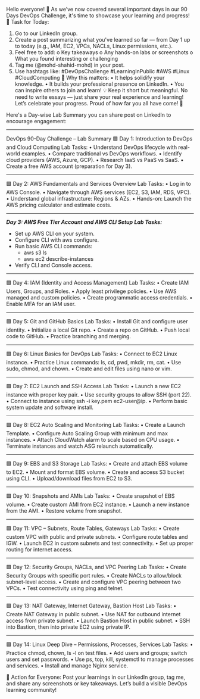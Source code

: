 Hello everyone! 👋
As we’ve now covered several important days in our 90 Days DevOps Challenge, it's time to showcase your learning and progress!
📝 Task for Today:
1.	Go to our LinkedIn group.
2.	Create a post summarizing what you've learned so far — from Day 1 up to today (e.g., IAM, EC2, VPCs, NACLs, Linux permissions, etc.).
3.	Feel free to add:
o	Key takeaways
o	Any hands-on labs or screenshots
o	What you found interesting or challenging
4.	Tag me (@mohd-shahid-mohd) in your post.
5.	Use hashtags like:
#DevOpsChallenge #LearningInPublic #AWS #Linux #CloudComputing
🎯 Why this matters:
•	It helps solidify your knowledge.
•	It builds your professional presence on LinkedIn.
•	You can inspire others to join and learn!
💡 Keep it short but meaningful. No need to write essays — just share your real experience and learning!
Let’s celebrate your progress. Proud of how far you all have come! 🙌


Here's a Day-wise Lab Summary you can share post on LinkedIn to encourage engagement:
________________________________________
DevOps 90-Day Challenge – Lab Summary
🟩 Day 1: Introduction to DevOps and Cloud Computing
Lab Tasks:
•	Understand DevOps lifecycle with real-world examples.
•	Compare traditional vs DevOps workflows.
•	Identify cloud providers (AWS, Azure, GCP).
•	Research IaaS vs PaaS vs SaaS.
•	Create a free AWS account (preparation for Day 3).
________________________________________
🟩 Day 2: AWS Fundamentals and Services Overview
Lab Tasks:
•	Log in to AWS Console.
•	Navigate through AWS services (EC2, S3, IAM, RDS, VPC).
•	Understand global infrastructure: Regions & AZs.
•	Hands-on: Launch the AWS pricing calculator and estimate costs.
________________________________________
***Day 3: AWS Free Tier Account and AWS CLI Setup***
***Lab Tasks:***
- Set up AWS CLI on your system.
- Configure CLI with aws configure.
- Run basic AWS CLI commands:
  -	aws s3 ls
  - aws ec2 describe-instances
- Verify CLI and Console access.
________________________________________
🟩 Day 4: IAM (Identity and Access Management)
Lab Tasks:
•	Create IAM Users, Groups, and Roles.
•	Apply least privilege policies.
•	Use AWS managed and custom policies.
•	Create programmatic access credentials.
•	Enable MFA for an IAM user.
________________________________________
🟩 Day 5: Git and GitHub Basics
Lab Tasks:
•	Install Git and configure user identity.
•	Initialize a local Git repo.
•	Create a repo on GitHub.
•	Push local code to GitHub.
•	Practice branching and merging.
________________________________________
🟩 Day 6: Linux Basics for DevOps
Lab Tasks:
•	Connect to EC2 Linux instance.
•	Practice Linux commands: ls, cd, pwd, mkdir, rm, cat.
•	Use sudo, chmod, and chown.
•	Create and edit files using nano or vim.
________________________________________
🟩 Day 7: EC2 Launch and SSH Access
Lab Tasks:
•	Launch a new EC2 instance with proper key pair.
•	Use security groups to allow SSH (port 22).
•	Connect to instance using ssh -i key.pem ec2-user@ip.
•	Perform basic system update and software install.
________________________________________
🟩 Day 8: EC2 Auto Scaling and Monitoring
Lab Tasks:
•	Create a Launch Template.
•	Configure Auto Scaling Group with minimum and max instances.
•	Attach CloudWatch alarm to scale based on CPU usage.
•	Terminate instances and watch ASG relaunch automatically.
________________________________________
🟩 Day 9: EBS and S3 Storage
Lab Tasks:
•	Create and attach EBS volume to EC2.
•	Mount and format EBS volume.
•	Create and access S3 bucket using CLI.
•	Upload/download files from EC2 to S3.
________________________________________
🟩 Day 10: Snapshots and AMIs
Lab Tasks:
•	Create snapshot of EBS volume.
•	Create custom AMI from EC2 instance.
•	Launch a new instance from the AMI.
•	Restore volume from snapshot.
________________________________________
🟩 Day 11: VPC – Subnets, Route Tables, Gateways
Lab Tasks:
•	Create custom VPC with public and private subnets.
•	Configure route tables and IGW.
•	Launch EC2 in custom subnets and test connectivity.
•	Set up proper routing for internet access.
________________________________________
🟩 Day 12: Security Groups, NACLs, and VPC Peering
Lab Tasks:
•	Create Security Groups with specific port rules.
•	Create NACLs to allow/block subnet-level access.
•	Create and configure VPC peering between two VPCs.
•	Test connectivity using ping and telnet.
________________________________________
🟩 Day 13: NAT Gateway, Internet Gateway, Bastion Host
Lab Tasks:
•	Create NAT Gateway in public subnet.
•	Use NAT for outbound internet access from private subnet.
•	Launch Bastion Host in public subnet.
•	SSH into Bastion, then into private EC2 using private IP.
________________________________________
🟩 Day 14: Linux Deep Dive – Permissions, Processes, Services
Lab Tasks:
•	Practice chmod, chown, ls -l on test files.
•	Add users and groups; switch users and set passwords.
•	Use ps, top, kill, systemctl to manage processes and services.
•	Install and manage Nginx service.

🎯 Action for Everyone:
Post your learnings in our LinkedIn group, tag me, and share any screenshots or key takeaways. Let’s build a visible DevOps learning community!
